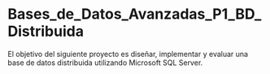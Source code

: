 # Bases_de_Datos_Avanzadas_P1_BD_Distribuida
El objetivo del siguiente proyecto es diseñar, implementar y evaluar una base de datos distribuida utilizando Microsoft SQL Server.
